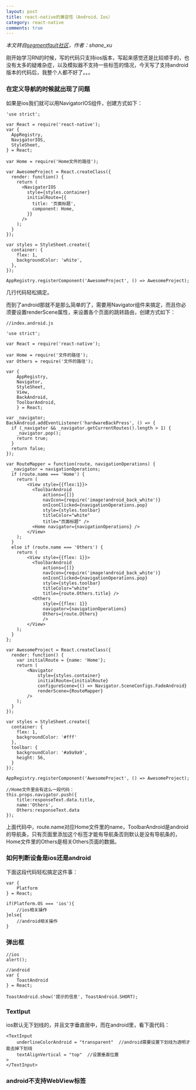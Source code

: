 ```yaml
---
layout: post
title: react-native的兼容性（Android、Ios）
category: react-native
comments: true
---
```


*本文转自[segmentfault社区](http://segmentfault.com/a/1190000003883126)，作者：shane_xu*

刚开始学习RN的时候，写的代码只支持ios版本，写起来感觉还是比较顺手的，也没有太多的疑难杂症，以及模拟器不支持一些标签的情况，今天写了支持android版本的代码后，我整个人都不好了。。。

### 在定义导航的时候就出现了问题

如果是ios我们就可以用NavigatorIOS组件，创建方式如下：

```
'use strict';

var React = require('react-native');
var {
  AppRegistry,
  NavigatorIOS,
  StyleSheet,
} = React;

var Home = require('Home文件的路径');

var AwesomeProject = React.createClass({
  render: function() {
    return (
      <NavigatorIOS
        style={styles.container}
        initialRoute={{
          title: '页面标题',
          component: Home,
        }}
      />
    );
  }
});

var styles = StyleSheet.create({
  container: {
    flex: 1,
    backgroundColor: 'white',
  },
});

AppRegistry.registerComponent('AwesomeProject', () => AwesomeProject);
```
几行代码轻松搞定。

而到了android那就不是那么简单的了，需要用Navigator组件来搞定，而且你必须要设置renderScene属性，来设置各个页面的跳转路由，创建方式如下：

```
//index.android.js

'use strict';

var React = require('react-native');

var Home = require('文件的路径');
var Others = require('文件的路径');

var {
    AppRegistry,
    Navigator,
    StyleSheet,
    View,
    BackAndroid,
    ToolbarAndroid,
    } = React;

var _navigator;
BackAndroid.addEventListener('hardwareBackPress', () => {
  if (_navigator && _navigator.getCurrentRoutes().length > 1) {
    _navigator.pop();
    return true;
  }
  return false;
});

var RouteMapper = function(route, navigationOperations) {
  _navigator = navigationOperations;
  if (route.name === 'Home') {
    return (
        <View style={{flex:1}}>
          <ToolbarAndroid
              actions={[]}
              navIcon={require('image!android_back_white')}
              onIconClicked={navigationOperations.pop}
              style={styles.toolbar}
              titleColor="white"
              title="页面标题" />
          <Home navigator={navigationOperations} />
        </View>
    );
  }
  else if (route.name === 'Others') {
    return (
        <View style={{flex: 1}}>
          <ToolbarAndroid
              actions={[]}
              navIcon={require('image!android_back_white')}
              onIconClicked={navigationOperations.pop}
              style={styles.toolbar}
              titleColor="white"
              title={route.Others.title} />
          <Others
              style={{flex: 1}}
              navigator={navigationOperations}
              Others={route.Others}
              />
        </View>
    );
  }
};

var AwesomeProject = React.createClass({
  render: function() {
    var initialRoute = {name: 'Home'};
    return (
        <Navigator
            style={styles.container}
            initialRoute={initialRoute}
            configureScene={() => Navigator.SceneConfigs.FadeAndroid}
            renderScene={RouteMapper}
        />
    );
  }
});

var styles = StyleSheet.create({
  container: {
    flex: 1,
    backgroundColor: '#fff'
  },
  toolbar: {
    backgroundColor: '#a9a9a9',
    height: 56,
  }
});

AppRegistry.registerComponent('AwesomeProject', () => AwesomeProject);

//Home文件里会有这么一段代码：
this.props.navigator.push({
    title:responseText.data.title,
    name:'Others',
    Others:responseText.data
});
```
上面代码中，route.name对应Home文件里的name，ToolbarAndroid是android的导航条，只有页面里添加这个标签才能有导航条否则默认是没有导航条的，Home文件里的Others是相关Others页面的数据。

### 如何判断设备是ios还是android

下面这段代码轻松搞定这件事：

```
var {
    Platform
} = React;

if(Platform.OS === 'ios'){
    //ios相关操作
}else{
    //android相关操作
}
```

### 弹出框

```
//ios
alert();

//android
var {
    ToastAndroid
} = React;

ToastAndroid.show('提示的信息', ToastAndroid.SHORT);
```

### TextIput

ios默认无下划线的，并且文字垂直居中，而在android里，看下面代码：

```
<TextInput
    underlineColorAndroid = "transparent"  //android需要设置下划线为透明才能去掉下划线
    textAlignVertical = "top"  //设置垂直位置
>
</TextInput>
```

### android不支持WebView标签

